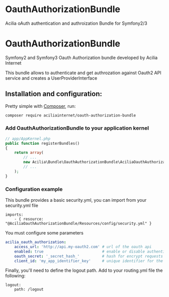 # OauthAuthorizationBundle
Acilia oAuth authentication and authroization Bundle for Symfony2/3

# OauthAuthorizationBundle

Symfony2 and Symfony3 Oauth Authorization bundle developed by Acilia Internet

This bundle allows to authenticate and get authrozation against Oauth2 API service and creates a UserProviderInterface

## Installation and configuration:

Pretty simple with [Composer](http://packagist.org), run:

```sh
composer require aciliainternet/oauth-authorization-bundle
```

### Add OauthAuthorizationBundle to your application kernel

```php
// app/AppKernel.php
public function registerBundles()
{
    return array(
        // ...
        new Acilia\Bundle\OauthAuthorizationBundle\AciliaOauthAuthorizationBundle(),
        // ...
    );
}
```
<a name="configuration"></a>

### Configuration example

This bundle provides a basic security.yml, you can import from your security.yml file
```
imports:
    - { resource: "@AciliaOauthAuthorizationBundle/Resources/config/security.yml" }
```
You must configure some parameters

```yaml
acilia_oauth_authorization:
    access_url: 'http://api.my-oauth2.com' # url of the oauth api
    enabled: true                          # enable or disable authentication, if false users as authenticated as 'anon.'
    oauth_secret: '_secret_hash_'          # hash for encrypt requests to the api
    client_id: 'my_app_identifier_key'     # unique identifier for the application
```

Finally, you'll need to define the logout path. Add to your routing.yml file the following:
```
logout:
    path: /logout
```